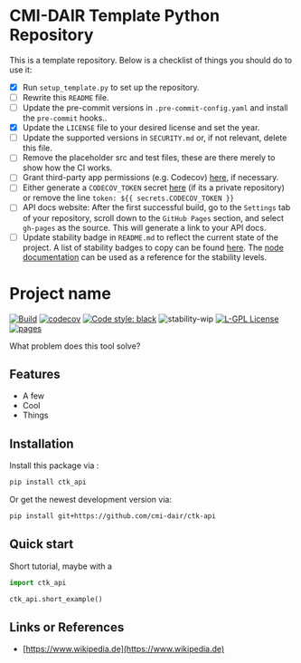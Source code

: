# CMI-DAIR Template Python Repository

This is a template repository. Below is a checklist of things you should do to use it:

- [x] Run `setup_template.py` to set up the repository.
- [ ] Rewrite this `README` file.
- [ ] Update the pre-commit versions in `.pre-commit-config.yaml` and install the `pre-commit` hooks..
- [x] Update the `LICENSE` file to your desired license and set the year.
- [ ] Update the supported versions in `SECURITY.md` or, if not relevant, delete this file.
- [ ] Remove the placeholder src and test files, these are there merely to show how the CI works.
- [ ] Grant third-party app permissions (e.g. Codecov) [here](https://github.com/organizations/cmi-dair/settings/installations), if necessary.
- [ ] Either generate a `CODECOV_TOKEN` secret [here](https://github.com/cmi-dair/flowdump/blob/main/.github/workflows/python_tests.yaml) (if its a private repository) or remove the line `token: ${{ secrets.CODECOV_TOKEN }}`
- [ ] API docs website: After the first successful build, go to the `Settings` tab of your repository, scroll down to the `GitHub Pages` section, and select `gh-pages` as the source. This will generate a link to your API docs.
- [ ] Update stability badge in `README.md` to reflect the current state of the project. A list of stability badges to copy can be found [here](https://github.com/orangemug/stability-badges). The [node documentation](https://nodejs.org/docs/latest-v20.x/api/documentation.html#documentation_stability_index) can be used as a reference for the stability levels.

# Project name

[![Build](https://github.com/cmi-dair/ctk-api/actions/workflows/test.yaml/badge.svg?branch=main)](https://github.com/cmi-dair/ctk-api/actions/workflows/test.yaml?query=branch%3Amain)
[![codecov](https://codecov.io/gh/cmi-dair/ctk-api/branch/main/graph/badge.svg?token=22HWWFWPW5)](https://codecov.io/gh/cmi-dair/ctk-api)
[![Code style: black](https://img.shields.io/badge/code%20style-black-000000.svg)](https://github.com/psf/black)
![stability-wip](https://img.shields.io/badge/stability-work_in_progress-lightgrey.svg)
[![L-GPL License](https://img.shields.io/badge/license-L--GPL-blue.svg)](https://github.com/cmi-dair/ctk-api/blob/main/LICENSE)
[![pages](https://img.shields.io/badge/api-docs-blue)](https://cmi-dair.github.io/ctk-api)

What problem does this tool solve?

## Features

- A few
- Cool
- Things

## Installation

Install this package via :

```sh
pip install ctk_api
```

Or get the newest development version via:

```sh
pip install git+https://github.com/cmi-dair/ctk-api
```

## Quick start

Short tutorial, maybe with a

```Python
import ctk_api

ctk_api.short_example()
```

## Links or References

- [https://www.wikipedia.de](https://www.wikipedia.de)
